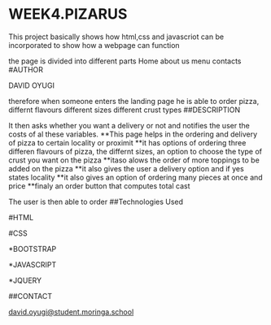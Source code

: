 # WEEK4.PIZARUS
This project basically shows how html,css and javascriot can be incorporated
to show how a webpage can function

the page is divided into different parts
Home
about us
menu
contacts
#AUTHOR

 DAVID OYUGI

therefore when someone enters the landing page he is able to order pizza,
differnt flavours
different sizes
different crust types
##DESCRIPTION

It then asks whether you want a delivery or not and notifies the user the costs of al these variables.
**This page helps in the ordering and delivery of pizza to certain locality or proximit
**it has options of ordering three differen flavours of pizza, the differnt sizes, an option to choose the type of crust you want on the pizza
**itaso alows the order of more toppings to be added on the pizza
**it also gives the user a delivery option and if yes states locality
**it also gives an option of ordering many pieces at once and price
**finaly an order button that computes total cast

The user is then able to order
##Technologies Used

  #HTML

  #CSS

  *BOOTSTRAP

  *JAVASCRIPT

  *JQUERY

  ##CONTACT

  david.oyugi@student.moringa.school

